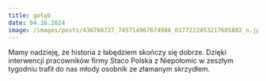 ```yaml
---
title: gołąb
date: 04.16.2024
image: /images/posts/436766727_745714967674986_6177222453217605802_n.jpg
---
```


Mamy nadzieję, że historia z łabędziem skończy się dobrze. Dzięki interwencji pracowników firmy Staco Polska z Niepołomic w zeszłym tygodniu trafił do nas młody osobnik ze złamanym skrzydłem.
